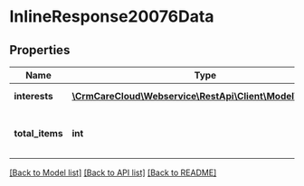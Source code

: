 # InlineResponse20076Data

## Properties
Name | Type | Description | Notes
------------ | ------------- | ------------- | -------------
**interests** | [**\CrmCareCloud\Webservice\RestApi\Client\Model\Interest[]**](Interest.md) | List of all interests. | [optional] 
**total_items** | **int** | The number of all found interests. | [optional] 

[[Back to Model list]](../../README.md#documentation-for-models) [[Back to API list]](../../README.md#documentation-for-api-endpoints) [[Back to README]](../../README.md)

